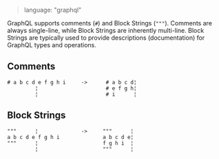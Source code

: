 > language: "graphql"

GraphQL supports comments (`#`) and Block Strings (`"""`). Comments are always
single-line, while Block Strings are inherently multi-line. Block Strings are
typically used to provide descriptions (documentation) for GraphQL types and
operations.

## Comments

    # a b c d e f g h i     ->      # a b c d¦
             ¦                      # e f g h¦
             ¦                      # i      ¦

## Block Strings

    """      ¦              ->     """      ¦
    a b c d e f g h i              a b c d e¦
    """      ¦                     f g h i  ¦
             ¦                     """      ¦
